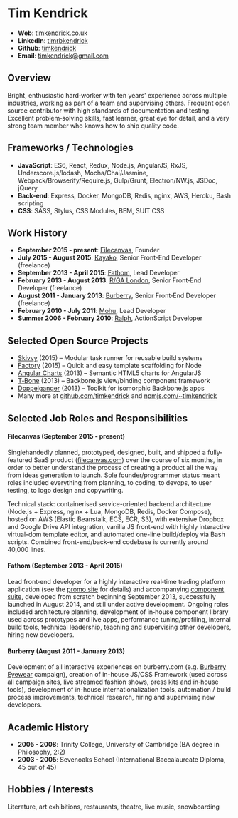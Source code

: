 # Tim Kendrick

- **Web**: [timkendrick.co.uk](https://timkendrick.co.uk/)
- **LinkedIn**: [timrbkendrick](https://www.linkedin.com/in/timrbkendrick)
- **Github**: [timkendrick](https://github.com/timkendrick)
- **Email**: [timkendrick@gmail.com](mailto:timkendrick@gmail.com)


## Overview

Bright, enthusiastic hard‑worker with ten years’ experience across multiple industries, working as part of a team and supervising others. Frequent open source contributor with high standards of documentation and testing. Excellent problem‑solving skills, fast learner, great eye for detail, and a very strong team member who knows how to ship quality code.


## Frameworks / Technologies

- **JavaScript**: ES6, React, Redux, Node.js, AngularJS, RxJS, Underscore.js/lodash, Mocha/Chai/Jasmine, Webpack/Browserify/Require.js, Gulp/Grunt, Electron/NW.js, JSDoc, jQuery
- **Back‑end**: Express, Docker, MongoDB, Redis, nginx, AWS, Heroku, Bash scripting
- **CSS**: SASS, Stylus, CSS Modules, BEM, SUIT CSS


## Work History

- **September 2015 - present**: [Filecanvas](https://www.filecanvas.com/), Founder
- **July 2015 - August 2015**: [Kayako](http://www.kayako.com/), Senior Front-End Developer (freelance)
- **September 2013 - April 2015**: [Fathom](http://fathomlondon.com/), Lead Developer
- **February 2013 - August 2013**: [R/GA London](http://rga.com/offices/london), Senior Front‑End Developer (freelance)
- **August 2011 - January 2013**: [Burberry](http://uk.burberry.com/), Senior Front‑End Developer (freelance)
- **February 2010 - July 2011**: [Mohu](http://studiomohu.com/), Lead Developer
- **Summer 2006 - February 2010**: [Ralph](http://ralphandco.com/), ActionScript Developer

## Selected Open Source Projects

- [Skivvy](https://github.com/skivvyjs/skivvy) (2015) – Modular task runner for reusable build systems
- [Factory](https://github.com/timkendrick/factory) (2015) – Quick and easy template scaffolding for Node
- [Angular Charts](https://github.com/timkendrick/angular-charts) (2013) – Semantic HTML5 charts for AngularJS
- [T‑Bone](https://github.com/timkendrick/t-bone) (2013) – Backbone.js view/binding component framework
- [Doppelganger](https://github.com/timkendrick/doppelganger) (2013) – Toolkit for isomorphic Backbone.js apps
- Many more at [github.com/timkendrick](https://github.com/timkendrick) and [npmjs.com/~timkendrick](https://www.npmjs.com/~timkendrick)


<div style="page-break-after: always;"></div>


## Selected Job Roles and Responsibilities

#### Filecanvas (September 2015 - present)

Singlehandedly planned, prototyped, designed, built, and shipped a fully-featured SaaS product ([filecanvas.com](https://www.filecanvas.com/)) over the course of six months, in order to better understand the process of creating a product all the way from ideas generation to launch. Sole founder/programmer status meant roles included everything from planning, to coding, to devops, to user testing, to logo design and copywriting.

Technical stack: containerised service-oriented backend architecture (Node.js + Express, nginx + Lua, MongoDB, Redis, Docker Compose), hosted on AWS (Elastic Beanstalk, ECS, ECR, S3), with extensive Dropbox and Google Drive API integration, vanilla JS front-end with highly interactive virtual-dom template editor, and automated one-line build/deploy via Bash scripts. Combined front-end/back-end codebase is currently around 40,000 lines.


#### Fathom (September 2013 - April 2015)

Lead front‑end developer for a highly interactive real‑time trading platform application (see the [promo site](http://www.tradeweb.com/landing/us_corporate_bonds/index.html) for details) and accompanying [component suite](http://accelerator.fathomlondon.com/), developed from scratch beginning September 2013, successfully launched in August 2014, and still under active development. Ongoing roles included architecture planning, development of in‑house component library used across prototypes and live apps, performance tuning/profiling, internal build tools, technical leadership, teaching and supervising other developers, hiring new developers.


#### Burberry (August 2011 - January 2013)

Development of all interactive experiences on burberry.com (e.g. [Burberry Eyewear](https://preview.timkendrick.co.uk/burberry-eyewear/) campaign), creation of in-house JS/CSS Framework (used across all campaign sites, live streamed fashion shows, press kits and in‑house tools), development of in-house internationalization tools, automation / build process improvements, technical research, hiring and supervising new developers.


## Academic History
- **2005 - 2008**: Trinity College, University of Cambridge (BA degree in Philosophy, 2:2)
- **2003 - 2005**: Sevenoaks School (International Baccalaureate Diploma, 45 out of 45)


## Hobbies / Interests

Literature, art exhibitions, restaurants, theatre, live music, snowboarding
